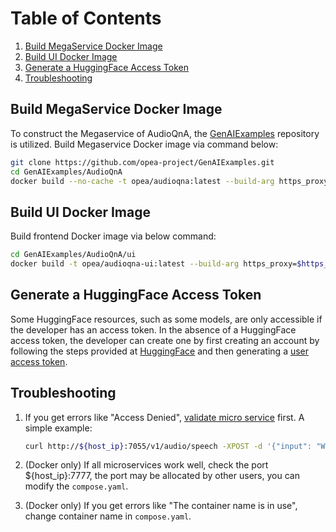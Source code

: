 # Table of Contents

1. [Build MegaService Docker Image](#build-megaservice-docker-image)
2. [Build UI Docker Image](#build-ui-docker-image)
3. [Generate a HuggingFace Access Token](#generate-a-huggingface-access-token)
4. [Troubleshooting](#troubleshooting)

## Build MegaService Docker Image

To construct the Megaservice of AudioQnA, the [GenAIExamples](https://github.com/opea-project/GenAIExamples.git) repository is utilized. Build Megaservice Docker image via command below:

```bash
git clone https://github.com/opea-project/GenAIExamples.git
cd GenAIExamples/AudioQnA
docker build --no-cache -t opea/audioqna:latest --build-arg https_proxy=$https_proxy --build-arg http_proxy=$http_proxy -f Dockerfile .
```

## Build UI Docker Image

Build frontend Docker image via below command:

```bash
cd GenAIExamples/AudioQnA/ui
docker build -t opea/audioqna-ui:latest --build-arg https_proxy=$https_proxy --build-arg http_proxy=$http_proxy -f ./docker/Dockerfile .
```

## Generate a HuggingFace Access Token

Some HuggingFace resources, such as some models, are only accessible if the developer has an access token. In the absence of a HuggingFace access token, the developer can create one by first creating an account by following the steps provided at [HuggingFace](https://huggingface.co/) and then generating a [user access token](https://huggingface.co/docs/transformers.js/en/guides/private#step-1-generating-a-user-access-token).

## Troubleshooting

1. If you get errors like "Access Denied", [validate micro service](https://github.com/opea-project/GenAIExamples/tree/main/AudioQnA/docker_compose/intel/cpu/xeon/README.md#validate-microservices) first. A simple example:

   ```bash
   curl http://${host_ip}:7055/v1/audio/speech -XPOST -d '{"input": "Who are you?"}' -H 'Content-Type: application/json' --output speech.mp3
   ```

2. (Docker only) If all microservices work well, check the port ${host_ip}:7777, the port may be allocated by other users, you can modify the `compose.yaml`.
3. (Docker only) If you get errors like "The container name is in use", change container name in `compose.yaml`.
